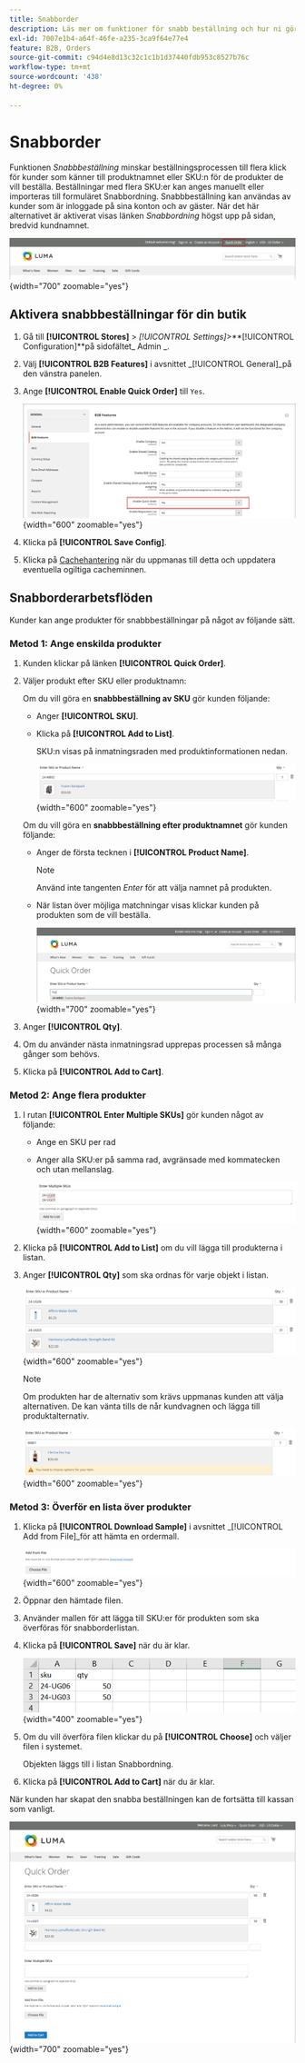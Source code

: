 ```yaml
---
title: Snabborder
description: Läs mer om funktioner för snabb beställning och hur ni gör det möjligt för era kunder.
exl-id: 7007e1b4-a64f-46fe-a235-3ca9f64e77e4
feature: B2B, Orders
source-git-commit: c94d4e8d13c32c1c1b1d37440fdb953c8527b76c
workflow-type: tm+mt
source-wordcount: '438'
ht-degree: 0%

---
```


# Snabborder

Funktionen _Snabbbeställning_ minskar beställningsprocessen till flera klick för kunder som känner till produktnamnet eller SKU:n för de produkter de vill beställa. Beställningar med flera SKU:er kan anges manuellt eller importeras till formuläret Snabbordning. Snabbbeställning kan användas av kunder som är inloggade på sina konton och av gäster. När det här alternativet är aktiverat visas länken _Snabbordning_ högst upp på sidan, bredvid kundnamnet.

![Länk för snabbbeställning](./assets/quick-order-link.png){width="700" zoomable="yes"}

## Aktivera snabbbeställningar för din butik

1. Gå till **[!UICONTROL Stores]** > _[!UICONTROL Settings]_>**[!UICONTROL Configuration]**på sidofältet_ Admin _.

1. Välj **[!UICONTROL B2B Features]** i avsnittet _[!UICONTROL General]_på den vänstra panelen.

1. Ange **[!UICONTROL Enable Quick Order]** till `Yes`.

   ![Aktivera snabbordning](./assets/quick-orders-config.png){width="600" zoomable="yes"}

1. Klicka på **[!UICONTROL Save Config]**.

1. Klicka på [Cachehantering](../systems/cache-management.md) när du uppmanas till detta och uppdatera eventuella ogiltiga cacheminnen.

## Snabborderarbetsflöden

Kunder kan ange produkter för snabbbeställningar på något av följande sätt.

### Metod 1: Ange enskilda produkter

1. Kunden klickar på länken **[!UICONTROL Quick Order]**.

1. Väljer produkt efter SKU eller produktnamn:

   Om du vill göra en **snabbbeställning av SKU** gör kunden följande:

   - Anger **[!UICONTROL SKU]**.

   - Klicka på **[!UICONTROL Add to List]**.

     SKU:n visas på inmatningsraden med produktinformationen nedan.

     ![Snabborderdetalj](./assets/quick-order-product-detail.png){width="600" zoomable="yes"}

   Om du vill göra en **snabbbeställning efter produktnamnet** gör kunden följande:

   - Anger de första tecknen i **[!UICONTROL Product Name]**.

     >[!NOTE]
     >
     >Använd inte tangenten _Enter_ för att välja namnet på produkten.

   - När listan över möjliga matchningar visas klickar kunden på produkten som de vill beställa.

     ![Klicka för att välja produktnamn](./assets/quick-order-product-name.png){width="700" zoomable="yes"}

1. Anger **[!UICONTROL Qty]**.

1. Om du använder nästa inmatningsrad upprepas processen så många gånger som behövs.

1. Klicka på **[!UICONTROL Add to Cart]**.

### Metod 2: Ange flera produkter

1. I rutan **[!UICONTROL Enter Multiple SKUs]** gör kunden något av följande:

   - Ange en SKU per rad

   - Anger alla SKU:er på samma rad, avgränsade med kommatecken och utan mellanslag.

     ![Ange flera SKU](./assets/quick-order-skus.png){width="600" zoomable="yes"}

1. Klicka på **[!UICONTROL Add to List]** om du vill lägga till produkterna i listan.

1. Anger **[!UICONTROL Qty]** som ska ordnas för varje objekt i listan.

   ![Snabborderlista](./assets/quick-order-skus-detail.png){width="600" zoomable="yes"}

   >[!NOTE]
   >
   >Om produkten har de alternativ som krävs uppmanas kunden att välja alternativen. De kan vänta tills de når kundvagnen och lägga till produktalternativ.

   ![Välj alternativ](./assets/quick-order-skus-product-options.png){width="600" zoomable="yes"}

### Metod 3: Överför en lista över produkter

1. Klicka på **[!UICONTROL Download Sample]** i avsnittet _[!UICONTROL Add from File]_för att hämta en ordermall.

   ![Lägg till från fil](./assets/quick-order-skus-add-from-file.png){width="600" zoomable="yes"}

1. Öppnar den hämtade filen.

1. Använder mallen för att lägga till SKU:er för produkten som ska överföras för snabborderlistan.

1. Klicka på **[!UICONTROL Save]** när du är klar.

   ![SKU:er att överföra](./assets/quick-order-skus-add-from-file-sample.png){width="400" zoomable="yes"}

1. Om du vill överföra filen klickar du på **[!UICONTROL Choose]** och väljer filen i systemet.

   Objekten läggs till i listan Snabbordning.

1. Klicka på **[!UICONTROL Add to Cart]** när du är klar.

När kunden har skapat den snabba beställningen kan de fortsätta till kassan som vanligt.

![Snabbordning](./assets/quick-order-add-to-cart.png){width="700" zoomable="yes"}
